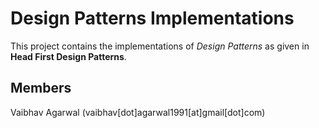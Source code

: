 Design Patterns Implementations
=======

This project contains the implementations of *Design Patterns* as given in **Head First Design Patterns**.

Members
-----------

Vaibhav Agarwal (vaibhav[dot]agarwal1991[at]gmail[dot]com)
